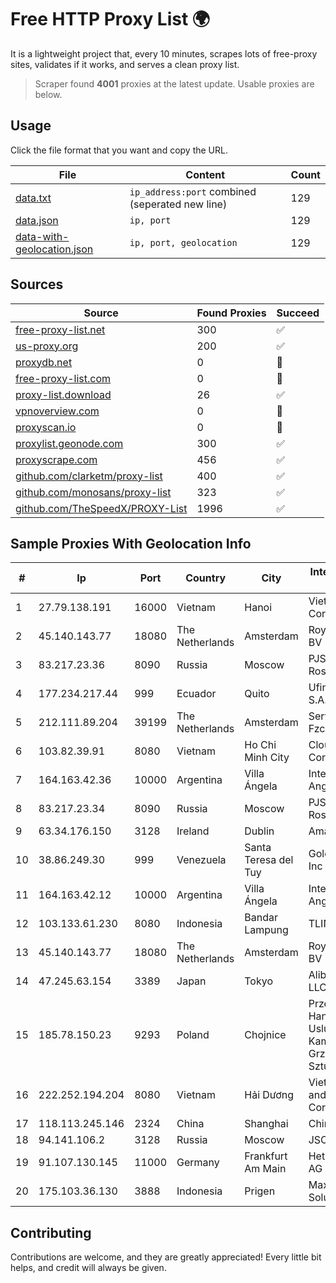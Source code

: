
# Free HTTP Proxy List 🌍

It is a lightweight project that, every 10 minutes, scrapes lots of free-proxy sites, validates if it works, and serves a clean proxy list.


> Scraper found **4001** proxies at the latest update. Usable proxies are below.

## Usage

Click the file format that you want and copy the URL.


|File|Content|Count|
|----|-------|-----|
|[data.txt](https://raw.githubusercontent.com/themiralay/Proxy-List-World/master/data.txt)|`ip_address:port` combined (seperated new line)|129|
|[data.json](https://raw.githubusercontent.com/themiralay/Proxy-List-World/master/data.json)|`ip, port`|129|
|[data-with-geolocation.json](https://raw.githubusercontent.com/themiralay/Proxy-List-World/master/data-with-geolocation.json)|`ip, port, geolocation`|129|

## Sources

|Source|Found Proxies|Succeed|
|------|-------------|-------|
|[free-proxy-list.net](https://free-proxy-list.net)|300|✅|
|[us-proxy.org](https://www.us-proxy.org)|200|✅|
|[proxydb.net](http://proxydb.net)|0|🚫|
|[free-proxy-list.com](https://free-proxy-list.com/?page=&port=&type%5B%5D=http&type%5B%5D=https&up_time=0&search=Search)|0|🚫|
|[proxy-list.download](https://www.proxy-list.download/HTTP)|26|✅|
|[vpnoverview.com](https://vpnoverview.com/privacy/anonymous-browsing/free-proxy-servers)|0|🚫|
|[proxyscan.io](https://www.proxyscan.io)|0|🚫|
|[proxylist.geonode.com](https://proxylist.geonode.com/api/proxy-list?limit=300&page=1&sort_by=lastChecked&sort_type=desc&protocols=http,https)|300|✅|
|[proxyscrape.com](https://api.proxyscrape.com/v2/?request=displayproxies&protocol=http&timeout=10000&country=all&ssl=all&anonymity=all)|456|✅|
|[github.com/clarketm/proxy-list](https://raw.githubusercontent.com/clarketm/proxy-list/master/proxy-list-raw.txt)|400|✅|
|[github.com/monosans/proxy-list](https://raw.githubusercontent.com/monosans/proxy-list/main/proxies/http.txt)|323|✅|
|[github.com/TheSpeedX/PROXY-List](https://raw.githubusercontent.com/TheSpeedX/PROXY-List/master/http.txt)|1996|✅|


## Sample Proxies With Geolocation Info

|#|Ip|Port|Country|City|Internet Service Provider|
|-|--|----|-------|----|-------------------------|
|1|27.79.138.191|16000|Vietnam|Hanoi|Viettel Corporation|
|2|45.140.143.77|18080|The Netherlands|Amsterdam|RoyaleHosting BV|
|3|83.217.23.36|8090|Russia|Moscow|PJSC Rostelecom|
|4|177.234.217.44|999|Ecuador|Quito|Ufinet Panama S.A.|
|5|212.111.89.204|39199|The Netherlands|Amsterdam|Servers Tech Fzco|
|6|103.82.39.91|8080|Vietnam|Ho Chi Minh City|Cloudfly Corporation|
|7|164.163.42.36|10000|Argentina|Villa Ángela|Interret Villa Angela SRL|
|8|83.217.23.34|8090|Russia|Moscow|PJSC Rostelecom|
|9|63.34.176.150|3128|Ireland|Dublin|Amazon.com|
|10|38.86.249.30|999|Venezuela|Santa Teresa del Tuy|Gold Data USA Inc|
|11|164.163.42.12|10000|Argentina|Villa Ángela|Interret Villa Angela SRL|
|12|103.133.61.230|8080|Indonesia|Bandar Lampung|TLINK|
|13|45.140.143.77|18080|The Netherlands|Amsterdam|RoyaleHosting BV|
|14|47.245.63.154|3389|Japan|Tokyo|Alibaba Cloud LLC|
|15|185.78.150.23|9293|Poland|Chojnice|Przedsiebiorstwo Handlowo Uslugowe " Kamdex" Grzegorz Sztuczka|
|16|222.252.194.204|8080|Vietnam|Hải Dương|VietNam Post and Telecom Corporation|
|17|118.113.245.146|2324|China|Shanghai|Chinanet|
|18|94.141.106.2|3128|Russia|Moscow|JSC Mastertel|
|19|91.107.130.145|11000|Germany|Frankfurt Am Main|Hetzner Online AG|
|20|175.103.36.130|3888|Indonesia|Prigen|Maxindo Mintra Solusi|



## Contributing

Contributions are welcome, and they are greatly appreciated! Every
little bit helps, and credit will always be given.

